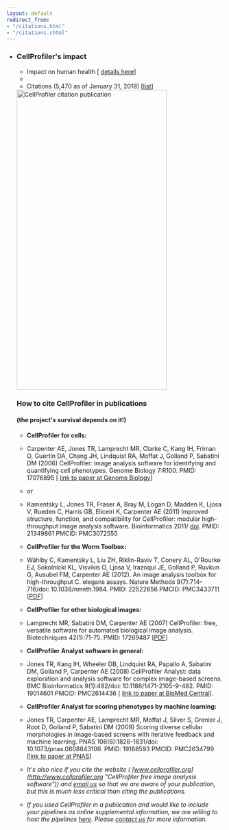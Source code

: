 ```yaml
---
layout: default
redirect_from:
- "/citations.html"
- "/citations.shtml"
---
```

-   ### CellProfiler's impact


    -   Impact on human health [ [details here](/impact/)]
    -   
    -   Citations (5,470 as of January 31, 2018) [[list](https://scholar.google.com/scholar?q=%22www+cellprofiler+org%22+OR+CellProfiler+OR+%22cellprofiler%22&hl=en&as_sdt=0,22)]

    <img src="http://d1zymp9ayga15t.cloudfront.net/images/CP_cite_chart26.png" alt="CellProfiler citation publication" width="350" height="700">

    ### How to cite CellProfiler in publications
    #### (the project's survival depends on it!)
    
    -   __CellProfiler for cells:__

    -   Carpenter AE, Jones TR, Lamprecht MR, Clarke C, Kang IH, Friman O, Guertin DA, Chang JH, Lindquist RA, Moffat J, Golland P, Sabatini DM (2006) CellProfiler: image analysis software for identifying and quantifying cell phenotypes. Genome Biology 7:R100. PMID: 17076895 [ [link to paper at Genome Biology](http://genomebiology.com/2006/7/10/R100 "Genome biology image analysis paper")]

    -   _or_

    -   Kamentsky L, Jones TR, Fraser A, Bray M, Logan D, Madden K, Ljosa V, Rueden C, Harris GB, Eliceiri K, Carpenter AE (2011) Improved structure, function, and compatibility for CellProfiler: modular high-throughput image analysis software. Bioinformatics 2011/ [doi](http://bioinformatics.oxfordjournals.org/content/27/8/1179.full.pdf?keytype=ref&ijkey=ujLFUXwONdtX58c). PMID: 21349861 PMCID: PMC3072555

    -   __CellProfiler for the Worm Toolbox:__

    -   Wählby C, Kamentsky L, Liu ZH, Riklin-Raviv T, Conery AL, O'Rourke EJ, Sokolnicki KL, Visvikis O, Ljosa V, Irazoqui JE, Golland P, Ruvkun G, Ausubel FM, Carpenter AE (2012). An image analysis toolbox for high-throughput C. elegans assays. Nature Methods 9(7):714-716/doi: 10.1038/nmeth.1984. PMID: 22522656 PMCID: PMC3433711 [[PDF](http://d1zymp9ayga15t.cloudfront.net/content/papers/59-Wahlby_NatMeth_2012.pdf)]

    -   __CellProfiler for other biological images:__

    -   Lamprecht MR, Sabatini DM, Carpenter AE (2007) CellProfiler: free, versatile software for automated biological image analysis. Biotechniques 42(1):71-75. PMID: 17269487 [[PDF](http://d1zymp9ayga15t.cloudfront.net/content/papers/26-Lamprecht_Biotech_2007.pdf)]

    -   __CellProfiler Analyst software in general:__

    -   Jones TR, Kang IH, Wheeler DB, Lindquist RA, Papallo A, Sabatini DM, Golland P, Carpenter AE (2008) CellProfiler Analyst: data exploration and analysis software for complex image-based screens. BMC Bioinformatics 9(1):482/doi: 10.1186/1471-2105-9-482. PMID: 19014601 PMCID: PMC2614436 [ [link to paper at BioMed Central](http://www.biomedcentral.com/1471-2105/9/482)].

    -   __CellProfiler Analyst for scoring phenotypes by machine learning:__

    -   Jones TR, Carpenter AE, Lamprecht MR, Moffat J, Silver S, Grenier J, Root D, Golland P, Sabatini DM (2009) Scoring diverse cellular morphologies in image-based screens with iterative feedback and machine learning. PNAS 106(6):1826-1831/doi: 10.1073/pnas.0808843106. PMID: 19188593 PMCID: PMC2634799 [[link to paper at PNAS](http://www.pnas.org/content/106/6/1826)]

    -   _It's also nice if you cite the website ( [www.cellprofiler.org](http://www.cellprofiler.org "CellProfiler free image analysis software")) and [email us](mailto:imagingadmin@broadinstitute.org) so that we are aware of your publication, but this is much less critical than citing the publications._

    -   _If you used CellProfiler in a publication and would like to include your pipelines as online supplemental information, we are willing to host the pipelines [here](/examples/published_pipelines). Please [contact us](mailto:imagingadmin@broadinstitute.org) for more information._
